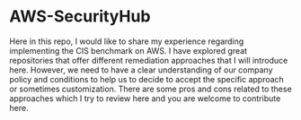 # AWS-SecurityHub
Here in this repo, I would like to share my experience regarding implementing the CIS benchmark on AWS. I have explored great repositories that offer different remediation approaches that I will introduce here.  However, we need to have a clear understanding of our company policy and conditions to help us to decide to accept the specific approach or sometimes customization. There are some pros and cons related to these approaches which I try to review here and you are welcome to contribute here.
